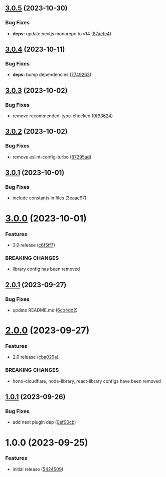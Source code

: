 ## [3.0.5](https://github.com/ck-oss/eslint-config/compare/v3.0.4...v3.0.5) (2023-10-30)


### Bug Fixes

* **deps:** update nextjs monorepo to v14 ([87aefe4](https://github.com/ck-oss/eslint-config/commit/87aefe41d80a4aabbc7678241fbcabf66bdbf3f2))

## [3.0.4](https://github.com/ck-oss/eslint-config/compare/v3.0.3...v3.0.4) (2023-10-11)


### Bug Fixes

* **deps:** bump dependencies ([7749263](https://github.com/ck-oss/eslint-config/commit/77492637e74e63c791d408f39917be8680d53024))

## [3.0.3](https://github.com/ck-oss/eslint-config/compare/v3.0.2...v3.0.3) (2023-10-02)


### Bug Fixes

* remove recommended-type-checked ([9f93624](https://github.com/ck-oss/eslint-config/commit/9f936245bb86d8f30d9b8301c60d6979456743b6))

## [3.0.2](https://github.com/ck-oss/eslint-config/compare/v3.0.1...v3.0.2) (2023-10-02)


### Bug Fixes

* remove eslint-config-turbo ([87295ad](https://github.com/ck-oss/eslint-config/commit/87295ad6b938f5c71b37de6c5c4cef9483372c60))

## [3.0.1](https://github.com/ck-oss/eslint-config/compare/v3.0.0...v3.0.1) (2023-10-01)


### Bug Fixes

* include constants in files ([3eaae97](https://github.com/ck-oss/eslint-config/commit/3eaae976c88c1c2612e467839121fd95931cd720))

# [3.0.0](https://github.com/ck-oss/eslint-config/compare/v2.0.1...v3.0.0) (2023-10-01)


### Features

* 3.0 release ([c6f5ff7](https://github.com/ck-oss/eslint-config/commit/c6f5ff7b05fde4942088087cbef6d03ec45fc87c))


### BREAKING CHANGES

* library config has been removed

## [2.0.1](https://github.com/ck-oss/eslint-config/compare/v2.0.0...v2.0.1) (2023-09-27)


### Bug Fixes

* update README.md ([6cb4dd2](https://github.com/ck-oss/eslint-config/commit/6cb4dd2d0c5244dbac42f550f9f3305412be9336))

# [2.0.0](https://github.com/ck-oss/eslint-config/compare/v1.0.1...v2.0.0) (2023-09-27)


### Features

* 2.0 release ([cba029a](https://github.com/ck-oss/eslint-config/commit/cba029ab7100ae22b92ca3ff2f2a1f68721fbc21))


### BREAKING CHANGES

* hono-cloudflare, node-library, react-library configs have been removed

## [1.0.1](https://github.com/ck-oss/eslint-config/compare/v1.0.0...v1.0.1) (2023-09-26)


### Bug Fixes

* add next plugin dep ([0ef00cb](https://github.com/ck-oss/eslint-config/commit/0ef00cb88b4af8b1736e40817e9f8d2364d62830))

# 1.0.0 (2023-09-25)


### Features

* initial release ([5424509](https://github.com/ck-oss/eslint-config/commit/54245098de246f392e77d74f6705306f6bbcbabe))
